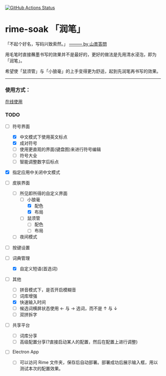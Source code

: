 [![GitHub Actions Status](https://github.com/pdog18/rime-soak/actions/workflows/deploy.yml/badge.svg)](https://github.com/pdog18/rime-soak/actions)

# rime-soak 「润笔」

「不起个好名，写码兴致索然。」 [——— by 山景答問](https://rime.im/blog/2016/04/14/qna-in-mtvu/)

用毛笔时直接蘸墨书写的效果并不是最好的，更好的做法是先用清水浸泡，即为「润笔」。

希望使「鼠须管」与「小狼毫」的上手变得更为舒适，起到先润笔再书写的效果。

---

### 使用方式：

 [在线使用](https://pdog18.github.io/rime-soak/)

### TODO

- [ ] 符号界面

  - [X] 中文模式下使用英文标点
  - [x] 成对符号
  - [ ] 使用更直观的界面(键盘图)来进行符号编辑
  - [ ] 符号大全
  - [ ] 智能调整数字后标点
- [X] 指定应用中关闭中文模式
- [ ] 皮肤界面

  - [ ] 所见即所得的自定义界面
    - [ ] 小狼毫
      - [X] 配色
      - [x] 布局
    - [ ] 鼠须管
      - [ ] 配色
      - [ ] 布局
  - [ ] 夜间模式
- [ ] 按键设置
- [ ] 词典管理

  - [X] 自定义短语(首选词)
- [ ] 其他

  - [ ] 拼音模式下，是否开启模糊音
  - [ ] 词库增强
  - [X] 快速输入时间
  - [ ] 候选词横屏状态使用 ← 与 → 选词，而不是  ↑ 与 ↓
  - [ ] 双拼拆字
- [ ] 共享平台

  - [ ] 词库分享
  - [ ] 高级配置分享(?直接启动某人的配置，然后在配置上进行调整)
- [ ] Electron App

  - [ ] 可以访问 Rime 文件夹，保存后自动部署。部署成功后展示输入框，用以测试本次的配置效果。
